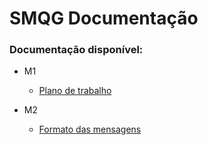 # SMQG Documentação


### Documentação disponível:

- M1
    - [Plano de trabalho](m1/plano_de_trabalho.md)

- M2
    - [Formato das mensagens](m2/formato_msg.md)